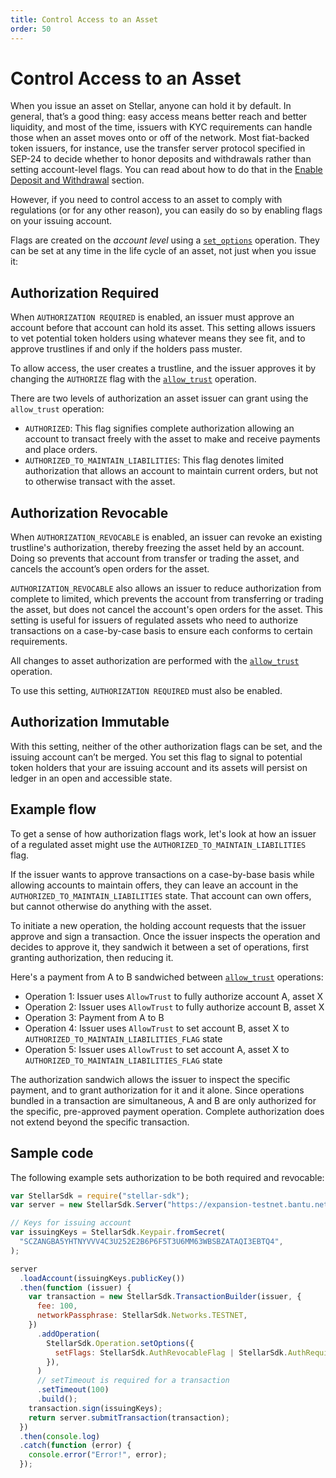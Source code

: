 ```yaml
---
title: Control Access to an Asset
order: 50
---
```


# Control Access to an Asset

When you issue an asset on Stellar, anyone can hold it by default. In general, that’s a good thing: easy access means better reach and better liquidity, and most of the time, issuers with KYC requirements can handle those when an asset moves onto or off of the network. Most fiat-backed token issuers, for instance, use the transfer server protocol specified in SEP-24 to decide whether to honor deposits and withdrawals rather than setting account-level flags. You can read about how to do that in the [Enable Deposit and Withdrawal](../anchoring-assets/enabling-deposit-and-withdrawal/index.md) section.

However, if you need to control access to an asset to comply with regulations \(or for any other reason\), you can easily do so by enabling flags on your issuing account.

Flags are created on the _account level_ using a [`set_options`](../start/list-of-operations.md#set-options) operation. They can be set at any time in the life cycle of an asset, not just when you issue it:

## Authorization Required

When `AUTHORIZATION REQUIRED` is enabled, an issuer must approve an account before that account can hold its asset. This setting allows issuers to vet potential token holders using whatever means they see fit, and to approve trustlines if and only if the holders pass muster.

To allow access, the user creates a trustline, and the issuer approves it by changing the `AUTHORIZE` flag with the [`allow_trust`](../start/list-of-operations.md#allow-trust) operation.

There are two levels of authorization an asset issuer can grant using the `allow_trust` operation:

* `AUTHORIZED`: This flag signifies complete authorization allowing an account to transact freely with the asset to make and receive payments and place orders.
* `AUTHORIZED_TO_MAINTAIN_LIABILITIES`: This flag denotes limited authorization that allows an account to maintain current orders, but not to otherwise transact with the asset.   

## Authorization Revocable

When `AUTHORIZATION_REVOCABLE` is enabled, an issuer can revoke an existing trustline's authorization, thereby freezing the asset held by an account. Doing so prevents that account from transfer or trading the asset, and cancels the account’s open orders for the asset.

`AUTHORIZATION_REVOCABLE` also allows an issuer to reduce authorization from complete to limited, which prevents the account from transferring or trading the asset, but does not cancel the account's open orders for the asset. This setting is useful for issuers of regulated assets who need to authorize transactions on a case-by-case basis to ensure each conforms to certain requirements.

All changes to asset authorization are performed with the [`allow_trust`](../start/list-of-operations.md#allow-trust) operation.

To use this setting, `AUTHORIZATION REQUIRED` must also be enabled.

## Authorization Immutable

With this setting, neither of the other authorization flags can be set, and the issuing account can’t be merged. You set this flag to signal to potential token holders that your are issuing account and its assets will persist on ledger in an open and accessible state.

## Example flow

To get a sense of how authorization flags work, let's look at how an issuer of a regulated asset might use the `AUTHORIZED_TO_MAINTAIN_LIABILITIES` flag.

If the issuer wants to approve transactions on a case-by-base basis while allowing accounts to maintain offers, they can leave an account in the `AUTHORIZED_TO_MAINTAIN_LIABILITIES` state. That account can own offers, but cannot otherwise do anything with the asset.

To initiate a new operation, the holding account requests that the issuer approve and sign a transaction. Once the issuer inspects the operation and decides to approve it, they sandwich it between a set of operations, first granting authorization, then reducing it.

Here's a payment from A to B sandwiched between [`allow_trust`](../start/list-of-operations.md#allow-trust) operations:

* Operation 1: Issuer uses `AllowTrust` to fully authorize account A, asset X
* Operation 2: Issuer uses `AllowTrust` to fully authorize account B, asset X
* Operation 3: Payment from A to B
* Operation 4: Issuer uses `AllowTrust` to set account B, asset X to `AUTHORIZED_TO_MAINTAIN_LIABILITIES_FLAG` state
* Operation 5: Issuer uses `AllowTrust` to set account A, asset X to `AUTHORIZED_TO_MAINTAIN_LIABILITIES_FLAG` state

The authorization sandwich allows the issuer to inspect the specific payment, and to grant authorization for it and it alone. Since operations bundled in a transaction are simultaneous, A and B are only authorized for the specific, pre-approved payment operation. Complete authorization does not extend beyond the specific transaction.

## Sample code

The following example sets authorization to be both required and revocable:

```javascript
var StellarSdk = require("stellar-sdk");
var server = new StellarSdk.Server("https://expansion-testnet.bantu.network");

// Keys for issuing account
var issuingKeys = StellarSdk.Keypair.fromSecret(
  "SCZANGBA5YHTNYVVV4C3U252E2B6P6F5T3U6MM63WBSBZATAQI3EBTQ4",
);

server
  .loadAccount(issuingKeys.publicKey())
  .then(function (issuer) {
    var transaction = new StellarSdk.TransactionBuilder(issuer, {
      fee: 100,
      networkPassphrase: StellarSdk.Networks.TESTNET,
    })
      .addOperation(
        StellarSdk.Operation.setOptions({
          setFlags: StellarSdk.AuthRevocableFlag | StellarSdk.AuthRequiredFlag,
        }),
      )
      // setTimeout is required for a transaction
      .setTimeout(100)
      .build();
    transaction.sign(issuingKeys);
    return server.submitTransaction(transaction);
  })
  .then(console.log)
  .catch(function (error) {
    console.error("Error!", error);
  });
```

